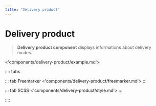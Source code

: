 ```yaml
---
title: 'Delivery product'
---
```


# Delivery product

> **Delivery product component** displays informations about delivery modes.

<'components/delivery-product/example.md'>

:::: tabs

::: tab Freemarker
<'components/delivery-product/freemarker.md'>
:::

::: tab SCSS
<'components/delivery-product/style.md'>
:::

::::
